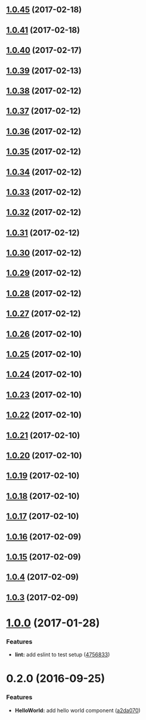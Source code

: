 <a name="1.0.45"></a>
## [1.0.45](https://github.com/taoxiang1995/tao-components/compare/1.0.3...v1.0.45) (2017-02-18)




<a name="1.0.41"></a>
## [1.0.41](https://github.com/taoxiang1995/tao-components/compare/1.0.3...v1.0.41) (2017-02-18)



<a name="1.0.40"></a>
## [1.0.40](https://github.com/taoxiang1995/tao-components/compare/1.0.3...v1.0.40) (2017-02-17)



<a name="1.0.39"></a>
## [1.0.39](https://github.com/taoxiang1995/tao-components/compare/1.0.3...v1.0.39) (2017-02-13)



<a name="1.0.38"></a>
## [1.0.38](https://github.com/taoxiang1995/tao-components/compare/1.0.3...v1.0.38) (2017-02-12)



<a name="1.0.37"></a>
## [1.0.37](https://github.com/taoxiang1995/tao-components/compare/1.0.3...v1.0.37) (2017-02-12)



<a name="1.0.36"></a>
## [1.0.36](https://github.com/taoxiang1995/tao-components/compare/1.0.3...v1.0.36) (2017-02-12)



<a name="1.0.35"></a>
## [1.0.35](https://github.com/taoxiang1995/tao-components/compare/1.0.3...v1.0.35) (2017-02-12)



<a name="1.0.34"></a>
## [1.0.34](https://github.com/taoxiang1995/tao-components/compare/1.0.3...v1.0.34) (2017-02-12)



<a name="1.0.33"></a>
## [1.0.33](https://github.com/taoxiang1995/tao-components/compare/1.0.3...v1.0.33) (2017-02-12)



<a name="1.0.32"></a>
## [1.0.32](https://github.com/taoxiang1995/tao-components/compare/1.0.3...v1.0.32) (2017-02-12)



<a name="1.0.31"></a>
## [1.0.31](https://github.com/taoxiang1995/tao-components/compare/1.0.3...v1.0.31) (2017-02-12)



<a name="1.0.30"></a>
## [1.0.30](https://github.com/taoxiang1995/tao-components/compare/1.0.3...v1.0.30) (2017-02-12)



<a name="1.0.29"></a>
## [1.0.29](https://github.com/taoxiang1995/tao-components/compare/1.0.3...v1.0.29) (2017-02-12)



<a name="1.0.28"></a>
## [1.0.28](https://github.com/taoxiang1995/tao-components/compare/1.0.3...v1.0.28) (2017-02-12)



<a name="1.0.27"></a>
## [1.0.27](https://github.com/taoxiang1995/tao-components/compare/1.0.3...v1.0.27) (2017-02-12)



<a name="1.0.26"></a>
## [1.0.26](https://github.com/taoxiang1995/tao-components/compare/1.0.3...v1.0.26) (2017-02-10)



<a name="1.0.25"></a>
## [1.0.25](https://github.com/taoxiang1995/tao-components/compare/1.0.3...v1.0.25) (2017-02-10)



<a name="1.0.24"></a>
## [1.0.24](https://github.com/taoxiang1995/tao-components/compare/1.0.3...v1.0.24) (2017-02-10)



<a name="1.0.23"></a>
## [1.0.23](https://github.com/taoxiang1995/tao-components/compare/1.0.3...v1.0.23) (2017-02-10)



<a name="1.0.22"></a>
## [1.0.22](https://github.com/taoxiang1995/tao-components/compare/1.0.3...v1.0.22) (2017-02-10)



<a name="1.0.21"></a>
## [1.0.21](https://github.com/taoxiang1995/tao-components/compare/1.0.3...v1.0.21) (2017-02-10)



<a name="1.0.20"></a>
## [1.0.20](https://github.com/taoxiang1995/tao-components/compare/1.0.3...v1.0.20) (2017-02-10)



<a name="1.0.19"></a>
## [1.0.19](https://github.com/taoxiang1995/tao-components/compare/1.0.3...v1.0.19) (2017-02-10)



<a name="1.0.18"></a>
## [1.0.18](https://github.com/taoxiang1995/tao-components/compare/1.0.3...v1.0.18) (2017-02-10)



<a name="1.0.17"></a>
## [1.0.17](https://github.com/taoxiang1995/tao-components/compare/1.0.3...v1.0.17) (2017-02-10)



<a name="1.0.16"></a>
## [1.0.16](https://github.com/taoxiang1995/tao-components/compare/1.0.3...v1.0.16) (2017-02-09)



<a name="1.0.15"></a>
## [1.0.15](https://github.com/taoxiang1995/tao-components/compare/1.0.3...v1.0.15) (2017-02-09)



<a name="1.0.4"></a>

## [1.0.4](https://github.com/taoxiang1995/tao-components/compare/1.0.1...v1.0.4) (2017-02-09)



<a name="1.0.3"></a>
## [1.0.3](https://github.com/taoxiang1995/tao-components/compare/1.0.1...v1.0.3) (2017-02-09)






<a name="1.0.0"></a>
# [1.0.0](https://github.com/reactstrap/component-template/compare/0.2.0...v1.0.0) (2017-01-28)


### Features

* **lint:** add eslint to test setup ([4756833](https://github.com/reactstrap/component-template/commit/4756833))



<a name="0.2.0"></a>
# 0.2.0 (2016-09-25)


### Features

* **HelloWorld:** add hello world component ([a2da070](https://github.com/reactstrap/component-template/commit/a2da070))



